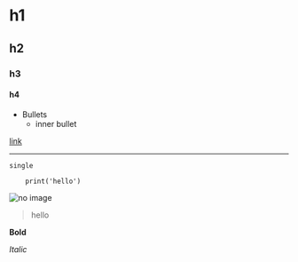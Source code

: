 # h1
## h2
### h3
#### h4

* Bullets
    * inner bullet

[link](www.google.com)


---

`single`

```
    print('hello')
```

![no image]('/hello.png')

> hello

**Bold**

*Italic*